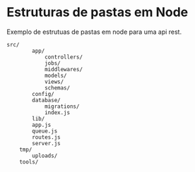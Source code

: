 # Estruturas de pastas em Node

Exemplo de estrutuas de pastas em node para uma api rest.

```
src/
        app/
            controllers/
            jobs/
            middlewares/
            models/
            views/
            schemas/
        config/
        database/
            migrations/
            index.js
        lib/
        app.js
        queue.js
        routes.js
        server.js
    tmp/
        uploads/
    tools/
```
